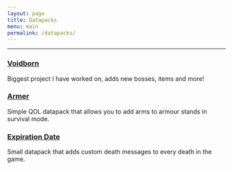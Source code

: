 ```yaml
---
layout: page
title: Datapacks
menu: main
permalink: /datapacks/
---
```

<hr />

### [Voidborn](./voidborn/overview.md) #
Biggest project I have worked on, adds new bosses, items and more!
### [Armer](./armer/overview.md) #
Simple QOL datapack that allows you to add arms to armour stands in survival mode.
### [Expiration Date](./expdate/overview.md) #
Small datapack that adds custom death messages to every death in the game.
